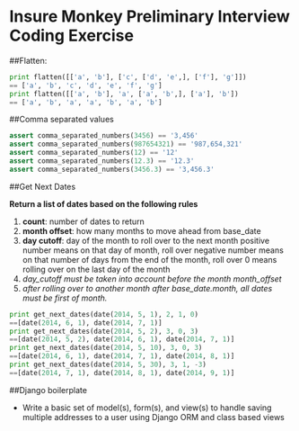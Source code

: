 # Insure Monkey Preliminary Interview Coding Exercise

##Flatten:

```python
print flatten([['a', 'b'], ['c', ['d', 'e',], ['f'], 'g']])
== ['a', 'b', 'c', 'd', 'e', 'f', 'g']
print flatten([['a', 'b'], 'a', ['a', 'b',], ['a'], 'b'])
== ['a', 'b', 'a', 'a', 'b', 'a', 'b']
```
##Comma separated values
```python
assert comma_separated_numbers(3456) == '3,456'
assert comma_separated_numbers(987654321) == '987,654,321'
assert comma_separated_numbers(12) == '12'
assert comma_separated_numbers(12.3) == '12.3'
assert comma_separated_numbers(3456.3) == '3,456.3'
```

##Get Next Dates

**Return a list of dates based on the following rules**

1. **count**: number of dates to return
2. **month offset**: how many months to move ahead from base_date
3. **day cutoff**: day of the month to roll over to the next month positive number means on that day of month, roll over negative number means on that number of days from the end of the month, roll over 0 means rolling over on the last day of the month
4. *day_cutoff must be taken into account before the month month_offset*
5. *after rolling over to another month after base_date.month, all dates must be first of month.*

```python
print get_next_dates(date(2014, 5, 1), 2, 1, 0)
==[date(2014, 6, 1), date(2014, 7, 1)]
print get_next_dates(date(2014, 5, 2), 3, 0, 3)
==[date(2014, 5, 2), date(2014, 6, 1), date(2014, 7, 1)]
print get_next_dates(date(2014, 5, 10), 3, 0, 3)
==[date(2014, 6, 1), date(2014, 7, 1), date(2014, 8, 1)]
print get_next_dates(date(2014, 5, 30), 3, 1, -3)
==[date(2014, 7, 1), date(2014, 8, 1), date(2014, 9, 1)]
```
##Django boilerplate

- Write a basic set of model(s), form(s), and view(s) to handle saving multiple addresses to a user using Django ORM and class based views
